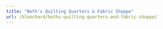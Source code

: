 ```yaml
---
title: "Beth's Quilting Quarters & Fabric Shoppe"
url: /blanchard/beths-quilting-quarters-and-fabric-shoppe/
---
```

